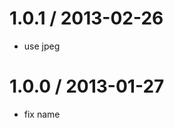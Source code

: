 
1.0.1 / 2013-02-26 
==================

  * use jpeg

1.0.0 / 2013-01-27 
==================

  * fix name

